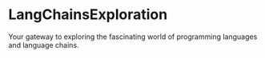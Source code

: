 # LangChainsExploration
Your gateway to exploring the fascinating world of programming languages and language chains.
